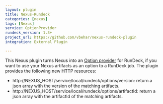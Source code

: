 ```yaml
---
layout: plugin
title: Nexus-Rundeck
categories: [nexus]
tags: [Nexus]
service: OptionProvider
rundeck_version: 1.3+
project_url: https://github.com/vbehar/nexus-rundeck-plugin
integration: External Plugin

---
```


This Nexus plugin turns Nexus into an <a href="http://rundeck.org/docs/RunDeck-Guide.html#option-model-provider">Option provider</a> for RunDeck, if you want to use your Nexus artifacts as an option to a RunDeck job. The plugin provides the following new HTTP resources:
<ul>
<li> http://NEXUS_HOST/service/local/rundeck/options/version: return a json array with the version of the matching artifacts.</li>
<li> http://NEXUS_HOST/service/local/rundeck/options/artifactId: return a json array with the artifactId of the matching artifacts.</li>
</ul>


